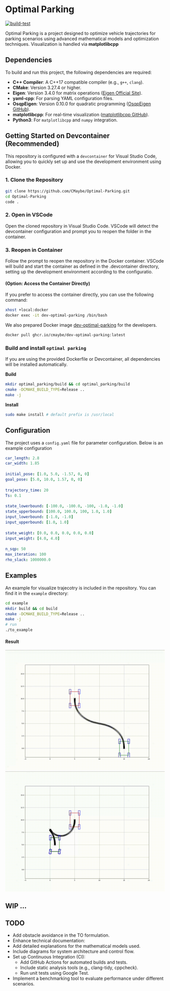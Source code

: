 # Optimal Parking
[![build-test](https://github.com/CMaybe/Optimal-Parking/actions/workflows/optimal-parking.yaml/badge.svg)](https://github.com/CMaybe/Optimal-Parking/actions/workflows/optimal-parking.yaml)

Optimal Parking is a project designed to optimize vehicle trajectories for parking scenarios using advanced mathematical models and optimization techniques. Visualization is handled via **matplotlibcpp**

## Dependencies
To build and run this project, the following dependencies are required:

- **C++ Compiler**: A C++17 compatible compiler (e.g., `g++`, `clang`).
- **CMake**: Version 3.27.4 or higher.
- **Eigen**: Version 3.4.0 for matrix operations ([Eigen Official Site](https://eigen.tuxfamily.org/)).
- **yaml-cpp**: For parsing YAML configuration files.
- **OsqpEigen**: Version 0.10.0 for quadratic programming ([OsqpEigen GitHub](https://github.com/robotology/osqp-eigen)).
- **matplotlibcpp**: For real-time visualization ([matplotlibcpp GitHub](https://github.com/lava/matplotlib-cpp)).
- **Python3**: For `matplotlibcpp` and `numpy` integration.


## Getting Started on Devcontainer (Recommended)
This repository is configured with a `devcontainer` for Visual Studio Code, allowing you to quickly set up and use the development environment using Docker.

### 1. Clone the Repository
```bash
git clone https://github.com/CMaybe/Optimal-Parking.git
cd Optimal-Parking
code .
```
### 2. Open in VSCode

Open the cloned repository in Visual Studio Code. VSCode will detect the devcontainer configuration and prompt you to reopen the folder in the container.

### 3. Reopen in Container

Follow the prompt to reopen the repository in the Docker container. VSCode will build and start the container as defined in the .devcontainer directory, setting up the development environment according to the configuratio.

#### (Option: Access the Container Directly)
If you prefer to access the container directly, you can use the following command:

```bash
xhost +local:docker
docker exec -it dev-optimal-parking /bin/bash
``` 

We also prepared Docker image [dev-optimal-parking](https://github.com/users/CMaybe/packages/container/package/dev-optimal-parking) for the developers. 
``` bash
docker pull ghcr.io/cmaybe/dev-optimal-parking:latest
```




### Build and install `optimal parking`
If you are using the provided Dockerfile or Devcontainer, all dependencies will be installed automatically.

**Build**  
```bash
mkdir optimal_parking/build && cd optimal_parking/build
cmake -DCMAKE_BUILD_TYPE=Release ..
make -j
```
**Install**
```bash
sudo make install # default prefix is /usr/local
```

## Configuration
The project uses a `config.yaml` file for parameter configuration. Below is an example configuration

```yaml
car_length: 2.8
car_width: 1.85

initial_pose: [1.0, 5.0, -1.57, 0, 0]
goal_pose: [5.0, 10.0, 1.57, 0, 0]

trajectory_time: 20
Ts: 0.1

state_lowerbound: [-100.0, -100.0, -100, -1.0, -1.0]
state_upperbound: [100.0, 100.0, 100, 1.0, 1.0]
input_lowerbound: [-1.0, -1.0]
input_upperbound: [1.0, 1.0]

state_weight: [0.0, 0.0, 0.0, 0.0, 0.0]
input_weight: [4.0, 4.0]

n_sqp: 50
max_iteration: 100
rho_slack: 1000000.0
```


## Examples
An example for visualize trajecotry is included in the repository. You can find it in the `example` directory:
```bash
cd example
mkdir build && cd build
cmake -DCMAKE_BUILD_TYPE=Release ..
make -j
# run
./to_example 
```
#### Result
![demo1](docs/assets/demo/demo1.gif)
![demo2](docs/assets/demo/demo2.gif)


## WIP ...

## TODO
-  Add obstacle avoidance in the TO formulation.
-  Enhance technical documentation:
  - Add detailed explanations for the mathematical models used.
  - Include diagrams for system architecture and control flow.
- Set up Continuous Integration (CI):
  - Add GitHub Actions for automated builds and tests.
  - Include static analysis tools (e.g., clang-tidy, cppcheck).
  - Run unit tests using Google Test.
- Implement a benchmarking tool to evaluate performance under different scenarios.

